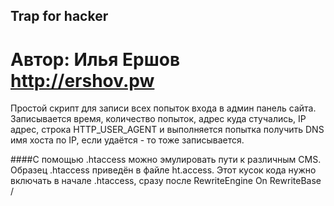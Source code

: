 ## Trap for hacker
Автор: Илья Ершов http://ershov.pw
========

Простой скрипт для записи всех попыток входа в админ панель сайта.
Записывается время, количество попыток, адрес куда стучались, IP адрес, строка HTTP_USER_AGENT и выполняется попытка получить DNS имя хоста по IP, если удаётся - то тоже записывается.

####С помощью .htaccess можно эмулировать пути к различным CMS.
Образец .htaccess приведён в файле ht.access. Этот кусок кода нужно включать в начале .htaccess, сразу после
RewriteEngine On
RewriteBase /
